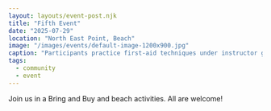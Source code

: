 ```yaml
---
layout: layouts/event-post.njk
title: "Fifth Event"
date: "2025-07-29"
location: "North East Point, Beach"
image: "/images/events/default-image-1200x900.jpg"
caption: "Participants practice first‐aid techniques under instructor guidance."
tags:
  - community
  - event
---
```


Join us in a Bring and Buy and beach activities. All are welcome!
